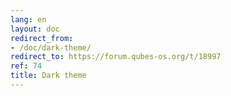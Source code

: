 ```yaml
---
lang: en
layout: doc
redirect_from:
- /doc/dark-theme/
redirect_to: https://forum.qubes-os.org/t/18997
ref: 74
title: Dark theme
---
```


